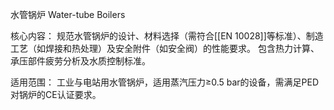 水管锅炉
Water-tube Boilers

核心内容：
规范水管锅炉的设计、材料选择（需符合[[EN 10028]]等标准）、制造工艺（如焊接和热处理）及安全附件（如安全阀）的性能要求。
包含热力计算、承压部件疲劳分析及水质控制标准。

​适用范围：
工业与电站用水管锅炉，适用蒸汽压力≥0.5 bar的设备，需满足PED对锅炉的CE认证要求。